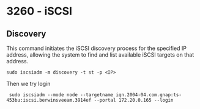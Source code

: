 # 3260 - iSCSI

## Discovery

This command initiates the iSCSI discovery process for the specified IP address, allowing the system to find and list available iSCSI targets on that address.

```
sudo iscsiadm -m discovery -t st -p <IP>
```

Then we try login

```
 sudo iscsiadm --mode node --targetname iqn.2004-04.com.qnap:ts-453bu:iscsi.berwinsveeam.3914ef --portal 172.20.0.165 --login
```

